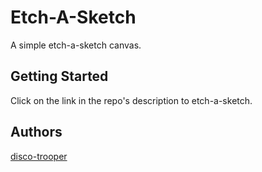 # Etch-A-Sketch

A simple etch-a-sketch canvas.

## Getting Started

Click on the link in the repo's description to etch-a-sketch.

## Authors

[disco-trooper](https://github.com/disco-trooper)

